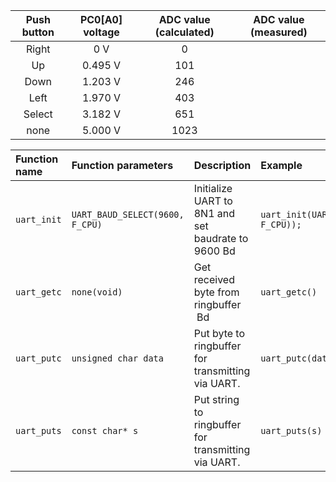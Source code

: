    | **Push button** | **PC0[A0] voltage** | **ADC value (calculated)** | **ADC value (measured)** |
   | :-: | :-: | :-: | :-: |
   | Right  | 0&nbsp;V | 0   |  |
   | Up     | 0.495&nbsp;V | 101 |  |
   | Down   | 1.203&nbsp;V | 246 |  |
   | Left   | 1.970&nbsp;V | 403 |  |
   | Select | 3.182&nbsp;V | 651 |  |
   | none   | 5.000&nbsp;V | 1023 |  |





   | **Function name** | **Function parameters** | **Description** | **Example** |
   | :-- | :-- | :-- | :-- |
   | `uart_init` | `UART_BAUD_SELECT(9600, F_CPU)` | Initialize UART to 8N1 and set baudrate to 9600&nbsp;Bd | `uart_init(UART_BAUD_SELECT(9600, F_CPU));` |
   | `uart_getc` | `none(void)`  |  Get received byte from ringbuffer &nbsp;Bd |`uart_getc()`| 
   | `uart_putc` | `unsigned char data`  | Put byte to ringbuffer for transmitting via UART. |`uart_putc(data)`|
   | `uart_puts` | `const char* s` | Put string to ringbuffer for transmitting via UART. |`uart_puts(s)`|
